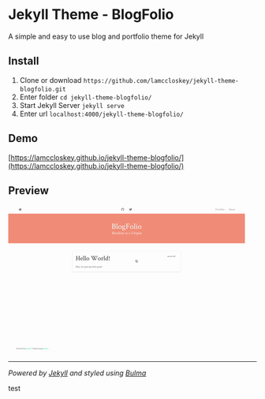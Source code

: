 # Jekyll Theme - BlogFolio

A simple and easy to use blog and portfolio theme for Jekyll

## Install

1. Clone or download `https://github.com/lamccloskey/jekyll-theme-blogfolio.git`
2. Enter folder `cd jekyll-theme-blogfolio/`
3. Start Jekyll Server `jekyll serve`
4. Enter url `localhost:4000/jekyll-theme-blogfolio/`

## Demo

[https://lamccloskey.github.io/jekyll-theme-blogfolio/](https://lamccloskey.github.io/jekyll-theme-blogfolio/)

## Preview

![alt text](blogfolio.gif "Blogfolio")

---

_Powered by [Jekyll](http://jekyllrb.com/) and styled using [Bulma](http://bulma.io/)_

test
